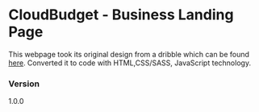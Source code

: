 # CloudBudget - Business Landing Page

This webpage took its original design from a dribble which can be found [here](https://www.figmacrush.com/business-landing-page-figma-template/). Converted it to code with HTML,CSS/SASS, JavaScript technology.

### Version

1.0.0
